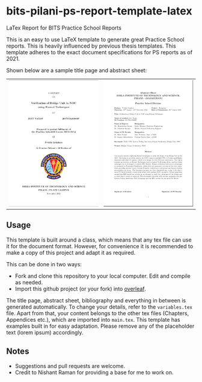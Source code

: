 # bits-pilani-ps-report-template-latex
LaTex Report for BITS Practice School Reports

This is an easy to use LaTeX template to generate great Practice School reports. This is heavily influenced by previous thesis templates.
This template adheres to the exact document specifications for PS reports as of 2021. 

Shown below are a sample title page and abstract sheet:
<table>
    <tr>
        <td>
            <center><img src="./Figures/titlepic.png" width= "500"></center>
        </td>
        <td>
            <center><img src="./Figures/abstractsheetpic.png" width= "500"></center>
        </td>
    </tr>
</table>


## Usage

This template is built around a class, which means that any tex file can use it for the document format. However, for convenience
it is recommended to make a copy of this project and adapt it as required.

This can be done in two ways:

* Fork and clone this repository to your local computer. Edit and compile as needed.
* Import this github project (or your fork) into [overleaf](https://www.overleaf.com/).

The title page, abstract sheet, bibliography and everything in between is generated automatically.
To change your details, refer to the ```variables.tex``` file. Apart from that, your content belongs to the other tex files (Chapters, Appendices etc.),
which are imported into ```main.tex```. 
This template has examples built in for easy adaptation. Please remove any of the placeholder text (lorem ipsum) accordingly.

## Notes
* Suggestions and pull requests are welcome.
* Credit to Nishant Raman for providing a base for me to work on.
